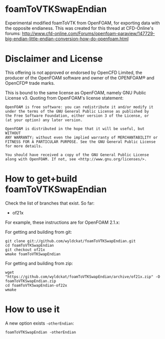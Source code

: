 foamToVTKSwapEndian
===================

Experimental modified foamToVTK from OpenFOAM, for exporting data with the opposite endianess. This was created for this thread at CFD-Online's forums: http://www.cfd-online.com/Forums/openfoam-paraview/147729-big-endian-little-endian-conversion-how-do-openfoam.html


Disclaimer and License
======================

This offering is not approved or endorsed by OpenCFD Limited, the producer of the OpenFOAM software and owner of the OPENFOAM® and OpenCFD® trade marks.

This is bound to the same license as OpenFOAM, namely GNU Public License v3. Quoting from OpenFOAM's license statement:

    OpenFOAM is free software: you can redistribute it and/or modify it
    under the terms of the GNU General Public License as published by
    the Free Software Foundation, either version 3 of the License, or
    (at your option) any later version.

    OpenFOAM is distributed in the hope that it will be useful, but WITHOUT
    ANY WARRANTY; without even the implied warranty of MERCHANTABILITY or
    FITNESS FOR A PARTICULAR PURPOSE. See the GNU General Public License
    for more details.

    You should have received a copy of the GNU General Public License
    along with OpenFOAM. If not, see <http://www.gnu.org/licenses/>.


How to get+build foamToVTKSwapEndian
====================================

Check the list of branches that exist. So far:

  * of21x


For example, these instructions are for OpenFOAM 2.1.x:

For getting and building from git:
```
git clone git://github.com/wyldckat/foamToVTKSwapEndian.git
cd foamToVTKSwapEndian
git checkout of21x
wmake foamToVTKSwapEndian
```

For getting and building from zip:
```
wget "https://github.com/wyldckat/foamToVTKSwapEndian/archive/of21x.zip" -O foamToVTKSwapEndian.zip
cd foamToVTKSwapEndian-of22x
wmake
```


How to use it
=============

A new option exists `-otherEndian`:
```
foamToVTKSwapEndian -otherEndian
```
